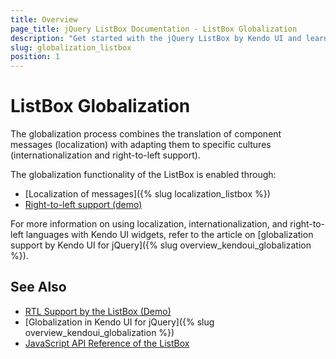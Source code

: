 ```yaml
---
title: Overview
page_title: jQuery ListBox Documentation - ListBox Globalization
description: "Get started with the jQuery ListBox by Kendo UI and learn about the globalization options it supports."
slug: globalization_listbox
position: 1
---
```


# ListBox Globalization

The globalization process combines the translation of component messages (localization) with adapting them to specific cultures (internationalization and right-to-left support).

The globalization functionality of the ListBox is enabled through:
* [Localization of messages]({% slug localization_listbox %})
* [Right-to-left support (demo)](https://demos.telerik.com/kendo-ui/listbox/right-to-left-support)

For more information on using localization, internationalization, and right-to-left languages with Kendo UI widgets, refer to the article on [globalization support by Kendo UI for jQuery]({% slug overview_kendoui_globalization %}).

## See Also

* [RTL Support by the ListBox (Demo)](https://demos.telerik.com/kendo-ui/listbox/right-to-left-support)
* [Globalization in Kendo UI for jQuery]({% slug overview_kendoui_globalization %})
* [JavaScript API Reference of the ListBox](/api/javascript/ui/listbox)
